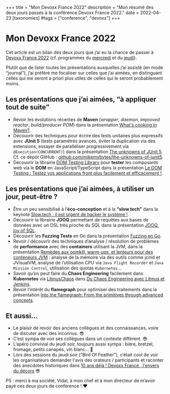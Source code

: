 +++
title = "Mon Devoxx France 2022"
description = "Mon résumé des deux jours passés à la conférence Devoxx France 2022."
date = 2022-04-23
[taxonomies]
#tags = ["conference", "devoxx"]
+++
# Mon Devoxx France 2022

Cet article est un bilan des deux jours que j’ai eu la chance de passer à [Devoxx France 2022](https://cfp.devoxx.fr/2022/index.html) (cf. programmes du [mercredi](https://cfp.devoxx.fr/2022/byday/wed) et du [jeudi](https://cfp.devoxx.fr/2022/byday/thu)).

Plutôt que de lister toutes les présentations auxquelles j’ai assisté (en mode “journal”), j’ai préféré me focaliser sur celles que j’ai aimées, en distinguant celles qui me seront a priori plus utiles de celles qui le seront probablement moins.

## Les présentations que j’ai aimées, “à appliquer tout de suite”

* Revoir les évolutions récentes de **Maven** (_wrapper_, _daemon_, _improved_ _reactor_, _build/producer POM_) dans la présentation [What's cooking in Maven?](https://cfp.devoxx.fr/2022/talk/MPH-2660/What's_cooking_in_Maven%3F).
* Découvrir des techniques pour écrire des tests unitaires plus expressifs avec **JUnit 5** (tests paramétrés avancés, éviter la duplication via des extensions, essayer de paralléliser progressivement via  `@Execution(CONCURRENT)`) dans la présentation [The unknowns of JUnit 5](https://cfp.devoxx.fr/2022/talk/LKZ-8754/The_unknowns_of_JUnit_5).
Cf. ce dépôt GitHub : [github.com/mikemybytes/the-unknowns-of-junit5](https://github.com/mikemybytes/the-unknowns-of-junit5).
* Découvrir la librairie [DOM Testing Library](https://github.com/testing-library/dom-testing-library) pour **tester** les composants web via le **DOM** en JavaScript/TypeScript dans la présentation [Le DOM Testing : Testez vos applications front plus facilement et efficacement !](https://cfp.devoxx.fr/2022/talk/UHY-1828/Le_DOM_Testing_:_Testez_vos_applications_front_plus_facilement_et_efficacement_!).

## Les présentations que j’ai aimées, à utiliser un jour, peut-être ?

* Être un peu sensibilisé à l’**éco-conception** et à la **“slow tech”** dans la keynote [Slow.tech : il est urgent de hacker le système !](https://cfp.devoxx.fr/2022/talk/WEW-0145/Slow.tech_:_il_est_urgent_de_hacker_le_systeme_!_).
* Découvrir la librairie **JOOQ** permettant de requêtes aux bases de données avec un DSL très proche du SQL dans la présentation [JOOQ, joy of SQL](https://cfp.devoxx.fr/2022/talk/IQC-0059/JOOQ,_joy_of_SQL).
* Découvrir les **Fuzzing Tests** en Go dans la présentation [Fuzzing en Go](https://cfp.devoxx.fr/2022/talk/VHP-9005/Fuzzing_en_Go).
* Revoir / découvrir des techniques d’analyse / résolution de problèmes de **performance** avec des **containers** utilisant la JVM, dans la présentation [Remèdes aux oomkill, warm-ups, et lenteurs pour des conteneurs JVM](https://cfp.devoxx.fr/2022/talk/DVW-6325/Remedes_aux_oomkill,_warm-ups,_et_lenteurs_pour_des_conteneurs_JVM) : analyse de la mémoire via des outils comme jcmd et JVisualVM, analyse de l’utilisation CPU via `Java Flight Recorder` et `Java Mission Control`, utilisation des quotas `Kubernetes`…
* Savoir qu’on peut faire du **Chaos Engineering** facilement dans **Kubernetes** via [LitmusChaos](https://litmuschaos.io/) dans [Du Chaos Engineering avec Litmus et Jenkins](https://cfp.devoxx.fr/2022/talk/KLY-7038/Du_Chaos_Engineering_avec_Litmus_et_Jenkins).
* Revoir l’intérêt du **flamegraph** pour optimiser des traitements dans la présentation [Into the flamegraph: From the primitives through advanced concepts](https://cfp.devoxx.fr/2022/talk/NAN-7766/Into_the_flamegraph:_From_the_primitives_through_advanced_concepts).


## Et aussi…

* Le plaisir de revoir des anciens collègues et des connaissances, voire de discuter avec des inconnus. 😎
* C’est sympa de voir ses collègues dans un contexte différent. 😎
* L’apéro convivial du jeudi soir, toujours aussi sympa : bière, bretzel, fromage, petits canapés, vin blanc… 🍺
* Lors des sessions du jeudi soir (“Bird Of Feather”), c’était cool de voir les organisateurs demander l'avis des orateurs / participants et raconter des anecdotes historiques dans [10 ans déjà ! Devoxx France , l'envers du décors](https://cfp.devoxx.fr/2022/talk/BIT-5819/10_ans_deja_!_Devoxx_France_,_l'envers_du_decors) 😎

PS : merci à ma société, Vidal, à mon chef et à mon directeur de m’avoir payé ces deux jours de conférence ! ❤️
